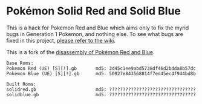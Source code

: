 # Pokémon Solid Red and Solid Blue

This is a hack for Pokemon Red and Blue which aims only to fix the myrid bugs in Generation 1 Pokemon, and nothing else. To see what bugs are fixed in this project, [please refer to the wiki](https://github.com/tustin2121/solidred/wiki).

This is a fork of the [disassembly of Pokémon Red and Blue](https://github.com/pret/pokered).

```
Base Roms:
Pokemon Red (UE) [S][!].gb       md5: 3d45c1ee9abd5738df46d2bdda8b57dc
Pokemon Blue (UE) [S][!].gb      md5: 50927e843568814f7ed45ec4f944bd8b

Built Roms:
solidred.gb                      md5: ????????????????????????????????
solidblue.gb                     md5: ????????????????????????????????
```